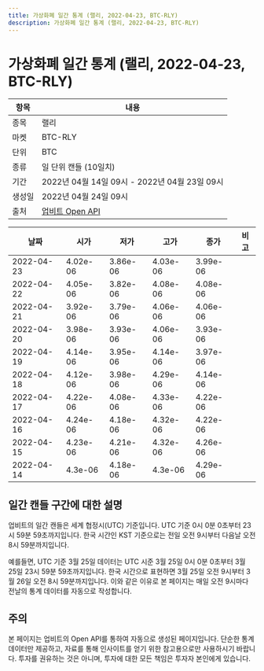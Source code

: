 ```yaml
---
title: 가상화폐 일간 통계 (랠리, 2022-04-23, BTC-RLY)
description: 가상화폐 일간 통계 (랠리, 2022-04-23, BTC-RLY)
---
```



가상화폐 일간 통계 (랠리, 2022-04-23, BTC-RLY)
===

|항목|내용|
|--|--|
|종목|랠리|
|마켓|BTC-RLY|
|단위|BTC|
|종류|일 단위 캔들 (10일치)|
|기간|2022년 04월 14일 09시 - 2022년 04월 23일 09시|
|생성일|2022년 04월 24일 09시|
|출처|[업비트 Open API](https://docs.upbit.com)|


|날짜|시가|저가|고가|종가|비고|
|--|--|--|--|--|--|
|2022-04-23|4.02e-06|3.86e-06|4.03e-06|3.99e-06|    |
|2022-04-22|4.05e-06|3.82e-06|4.08e-06|4.08e-06|    |
|2022-04-21|3.92e-06|3.79e-06|4.06e-06|4.06e-06|    |
|2022-04-20|3.98e-06|3.93e-06|4.06e-06|3.93e-06|    |
|2022-04-19|4.14e-06|3.95e-06|4.14e-06|3.97e-06|    |
|2022-04-18|4.12e-06|3.98e-06|4.29e-06|4.14e-06|    |
|2022-04-17|4.22e-06|4.08e-06|4.33e-06|4.22e-06|    |
|2022-04-16|4.24e-06|4.18e-06|4.32e-06|4.22e-06|    |
|2022-04-15|4.23e-06|4.21e-06|4.32e-06|4.26e-06|    |
|2022-04-14|4.3e-06|4.18e-06|4.3e-06|4.29e-06|    |


일간 캔들 구간에 대한 설명
---


업비트의 일간 캔들은 세계 협정시(UTC) 기준입니다. 
UTC 기준 0시 0분 0초부터 23시 59분 59초까지입니다. 
한국 시간인 KST 기준으로는 전일 오전 9시부터 다음날 오전 8시 59분까지입니다. 


예를들면, UTC 기준 3월 25일 데이터는 UTC 시준 3월 25일 0시 0분 0초부터 3월 25일 23시 59분 59초까지입니다. 
한국 시간으로 표현하면 3월 25일 오전 9시부터 3월 26일 오전 8시 59분까지입니다. 
이와 같은 이유로 본 페이지는 매일 오전 9시마다 전날의 통계 데이터를 자동으로 작성합니다. 


주의
---


본 페이지는 업비트의 Open API를 통하여 자동으로 생성된 페이지입니다. 
단순한 통계 데이터만 제공하고, 자료를 통해 인사이트를 얻기 위한 참고용으로만 사용하시기 바랍니다. 
투자를 권유하는 것은 아니며, 투자에 대한 모든 책임은 투자자 본인에게 있습니다. 
